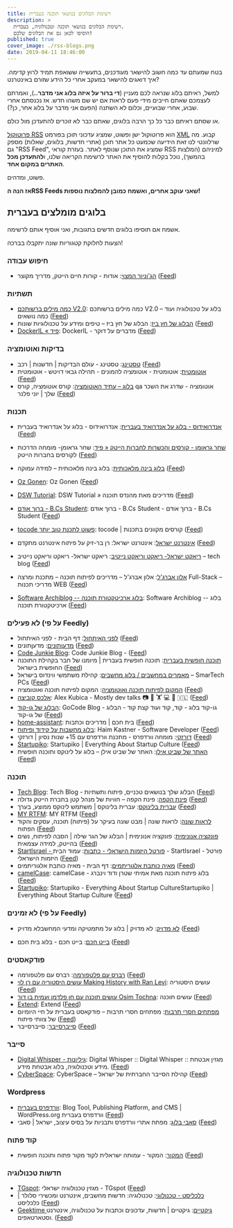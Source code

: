 ```yaml
---
title: רשימת הבלוגים בנושאי תוכנה בעברית
description: >
  רשימת הבלוגים בנושאי תוכנה וטכנולוגיה, בעברית.
  הוסיפו לכאן גם את הבלוגים שלכם!
published: true
cover_image: ./rss-blogs.png
date: 2019-04-11 18:46:00
---
```


בטח שמעתם עד כמה חשוב להישאר מעודכנים, בתעשייה ששואפת תמיד לרוץ קדימה. איך דואגים להישאר במעקב אחרי כל הידע שזורם באינטרנט?

למשל, ראיתם בלוג שנראה לכם מעניין (**די ברור על איזה בלוג אני מדבר..**), ואמרתם לעצמכם שאתם חייבים מידי פעם לראות אם יש שם משהו חדש. אז נכנסתם אחרי שבוע, אחרי שבועיים, וכלום לא השתנה (הפעם אני מדבר על בלוג אחר, כן?).

או שסתם ראיתם כבר כל כך הרבה בלוגים, שאתם כבר לא זוכרים להתעדכן מול כולם.

[פרוטוקול RSS](https://he.wikipedia.org/wiki/RSS) הוא פרוטוקול ישן ופשוט, שמציג עדכוני תוכן בפורמט [XML](###xml) קבוע. מה שרלוונטי לנו זאת הידיעה שכמעט כל אתר תוכן (אתרי חדשות, בלוגים, שאלות) מספק גם "RSS Feed", שמציג את התוכן שנוסף לאתר. בעזרת קוראי RSS למיניהם (המלצות בהמשך), נוכל בקלות להוסיף את האתר לרשימת הקריאה שלנו, ו**להתעדכן מכל האתרים במקום אחד**.

פשוט, ומדהים.

**אז הנה הRSS Feeds שאני עוקב אחרים, ואשמח כמובן להמלצות נוספות!**

## בלוגים מומלצים בעברית

אשמח אם תוסיפו בלוגים חדשים בתגובות, ואני אוסיף אותם לרשימה.

הצעות לחלוקת קטגוריות שונה יתקבלו בברכה!

### חיפוש עבודה

- [הג'וניור המצוי](https://www.hajunior.com): אודות - קורות חיים הייטק, מדריך מקוצר ([Feed](https://www.hajunior.com/feed/))

### תשתיות

- [כמה מילים ברשותכם V2.0](https://benhamo.org): כמה מילים ברשותכם V2.0 – בלוג על טכנולוגיה ועוד כמה נושאים ([Feed](http://benhamo.org/feed/))
- [הבלוג של חץ ביז](https://linvirtstor.net): הבלוג של חץ ביז – טיפים ומידע על טכנולוגיות שונות ([Feed](http://linvirtstor.net/feed/))
- [DockerIL « פיד‏](https://www.dockeril.net): DockerIL - מדברים על דוקר ([Feed](https://www.dockeril.net/feed/))

### בדיקות ואוטומציה

- [טסטינג](https://testthing.net): טסטינג - עולם הבדיקות | חדשנות | רכב ([Feed](https://testthing.net/feed/))
- [אוטומטית](https://www.tehila.co.il): אוטומטית - אוטומציה להמונים - תהילה גבאי דויטש - אוטומטית ([Feed](https://www.tehila.co.il/feed/))
- [בלוג – עתיד האוטומציה](https://atidcollege.co.il): קורס אוטומציה, קורס qa אוטומציה - שדרג את השכר שלך | יוני פלנר ([Feed](http://atidcollege.co.il/category/blog/feed/))

### תכנות

- [אנדרואידוס - בלוג על אנדרואיד בעברית](https://androidoss.now.sh/): אנדרואידוס - בלוג על אנדרואיד בעברית ([Feed](https://androidoss.now.sh/index.xml))
- [שחר גראומן - קורסים והכשרות לחברות הייטק « פיד‏](https://grauman.co.il): שחר גראומן- מומחה הדרכות לקורסים בחברות הייטק ([Feed](https://grauman.co.il/feed/))
- [בלוג בינה מלאכותית](https://www.ai-blog.co.il): בלוג בינה מלאכותית – למידה עמוקה ([Feed](https://ai-blog.co.il/feed/))
- [Oz Gonen](http://www.ozgonen.co.il/): Oz Gonen ([Feed](http://www.ozgonen.co.il/feed.xml))
- [DSW Tutorial](https://dswtutorial.com): DSW Tutorial » מדריכים מאת מהנדס תוכנה ([Feed](https://dswtutorial.com/feed/))
- [ברוך אודם - B.Cs Student](https://bscstudent.netlify.app): ברוך אודם - B.Cs Student - ברוך אודם - B.Cs Student ([Feed](https://bscstudent.netlify.app/feed.xml))

- [tocode פשוט לתכנת טוב יותר](https://www.tocode.co.il): tocode | קורסים מקוונים בתכנות ([Feed](https://www.tocode.co.il/feed.atom))
- [אינטרנט ישראל](https://internet-israel.com): אינטרנט ישראל: רן בר-זיק על פיתוח אינטרנט מתקדם ([Feed](http://www.internet-israel.com/feed/))
- [ריאקט ישראל- ריאקט וריאקט נייטיב](https://www.react-israel.co.il): ריאקט ישראל- ריאקט וריאקט נייטיב – tech blog ([Feed](https://www.react-israel.co.il/feed/))
- [אלון אברג'ל](https://alonabargel.com): אלון אברג'ל – מדריכים לפיתוח תוכנה – מתכנת ומרצה Full-Stack – מדריכי תכנות WEB ([Feed](https://alonabargel.com/feed/))
- [Software Archiblog -- בלוג ארכיטקטורת תוכנה](http://www.softwarearchiblog.com/): Software Archiblog -- בלוג ארכיטקטורת תוכנה ([Feed](http://www.softwarearchiblog.com/feeds/posts/default))

### לא פעילים (על פי Feedly)

- [לפני האיתחול](https://tech.b48.club/): דף הבית  - לפני האיתחול ([Feed](https://tech.b48.club/feed.xml))
- [מדעןתונים](https://madantunim.wordpress.com): מדעןתונים ([Feed](https://madantunim.wordpress.com/feed/))
- [Code Junkie Blog](http://codejunkie.blog): Code Junkie Blog - ([Feed](http://codejunkie.blog/feed/))
- [תוכנה חופשית בעברית](https://kaplanopensource.wordpress.com): תוכנה חופשית בעברית | מיומנו של חבר בקהילת התוכנה החופשית בישראל ([Feed](http://kaplanopensource.wordpress.com/feed/))
- [מאמרים במחשבים / בלוג מחשבים](https://smartech.co.il): קהילת משתמשי ווינדוס בישראל – SmarTech PCs ([Feed](http://smartech.co.il/?feed=rss2))
- [המקום לפיתוח תוכנה ואוטומציה](http://www.automatzia.com/): המקום לפיתוח תוכנה ואוטומציה ([Feed](http://www.automatzia.com/feeds/posts/default))
- [אלכס קוביצה](https://alexkubica.com): Alex Kubica - Mostly dev talks 📷 📖 🏋️ 💻 🦻 🇮🇱 ([Feed](https://alexkubica.com/he/feed/))
- [הבלוג של גו-קוד](https://blog.gocode.co.il): GoCode Blog - גו-קוד בלוג - קוד, קוד ועוד קצת קוד - הבלוג של גו-קוד ([Feed](https://blog.gocode.co.il/rss.xml))
- [home-assistant](https://www.home-assistant.co.il/articles): בית חכם | מדריכים וכתבות ([Feed](https://www.home-assistant.co.il/feed.xml))
- [בלוג מחשבות על קידוד ופיתוח](https://blog.castnet.club/): Haim Kastner - Software Developer ([Feed](https://blog.castnet.club/feed))
- [דורזקי](https://www.dorzki.co.il): מומחה וורדפרס - מתכנת וורדפרס עם 15+ שנות נסיון | דורזקי ([Feed](https://www.dorzki.co.il/feed/))
- [Startupiko](http://he-tech.startupiko.com): Startupiko | Everything About Startup Culture ([Feed](http://he-tech.startupiko.com/feed/))
- [האתר של שביט אילן](https://ilsh.duckdns.org): האתר של שביט אילן – בלוג על לינוקס ותוכנה חופשית ([Feed](https://ilsh.duckdns.org/?feed=rss2))

### תוכנה

- [Tech Blog](https://techblog.co.il): Tech Blog - הבלוג שלך בנושאים טכניים, פיתוח ותשתיות ([Feed](https://techblog.co.il/feed/))
- [פינת הקפה](https://pinatkafe.com): פינת הקפה – חוויות של מנהל קטן בחברת הייטק גדולה ([Feed](https://pinatkafe.com/feed/))
- [עברית בלינוקס](http://cucomania.mooo.com): עברית בלינוקס | משתמש לינוקס ממוצע, בערך ([Feed](http://cucomania.mooo.com/he/feed))
- [MY RTFM](http://myrtfm.blogspot.com/): MY RTFM ([Feed](http://myrtfm.blogspot.com/feeds/posts/default))
- [לראות שונה](https://idkn.wordpress.com): לראות שונה | מבט שונה בעיקר על (פיתוח) תוכנה, עסקים והקוד הפתוח ([Feed](http://idkn.wordpress.com/feed/))
- [פונקציה אנונימית](https://blog.hagarsh.com): פונקציה אנונימית | הבלוג של הגר שילה | הסבה לפיתוח, נשים בהייטק, למידה עצמאית ([Feed](http://blog.hagarsh.com/?feed=rss2))
- [StartIsrael - פורטל היזמות הישראלי - כתבות](http://www.startisrael.co.il/): עמוד הבית - StartIsrael - פורטל היזמות הישראלי ([Feed](http://www.startisrael.co.il/rss/article))
- [מאיה כותבת אלגוריתמים](https://algoritmim.co.il): דף הבית - מאיה כותבת אלגוריתמים ([Feed](https://mayareadsblog.wordpress.com/feed/))
- [camelCase](https://camelcase.blog): camelCase - בלוג פיתוח תוכנה מאת אמיתי שטרן ודוד וינברג ([Feed](https://camelcase.blog/feed/))
- [Startupiko](http://he.startupiko.com): Startupiko - Everything About Startup CultureStartupiko | Everything About Startup Culture ([Feed](http://startupiko.com/feed/))

### לא זמינים (על פי Feedly)


- [לא מדויק](https://gadial.net): לא מדויק | בלוג על מתמטיקה ומדעי המחשבלא מדויק ([Feed](http://www.gadial.net/?feed=rss2))


- [בייט חכם](https://smartbyte.blog): בייט חכם - בלוג בית חכם ([Feed](https://smartbyte.blog/feed/))

### פודקאסטים

- [רברס עם פלטפורמה](https://www.reversim.com/): רברס עם פלטפורמה ([Feed](http://feeds.feedburner.com/reversim))
- [עושים היסטוריה עם רן לוי Making History with Ran Levi](https://www.spreaker.com/show/osim-historia-with-ran-levi): עושים היסטוריה ([Feed](http://www.ranlevi.com/feed/podcast/))
- [עושים תוכנה עם חן פלדמן ועמית בן דור Osim Tochna](https://www.spreaker.com/show/osim-tochna): עושים תוכנה ([Feed](https://www.ranlevi.com/feed/osim_software_feed/))
- [Extend](http://extend.libsyn.com/podcast): Extend ([Feed](http://extend.libsyn.com/rss))
- [מפתחים חסרי תרבות](http://notarbut.co/): מפתחים חסרי תרבות – פודקאסט בעברית על חיי היומיום של צוותי פיתוח ([Feed](http://notarbut.co/feed/podcast))
- [סייברסייבר](https://podcasti.co/minisites/cyber/): סייברסייבר ([Feed](https://podcasti.co/minisites/cyber/feed.xml))

### סייבר

- [Digital Whisper - גיליונות](http://www.digitalwhisper.co.il/): Digital Whisper :: Digital Whisper :: מגזין אבטחת מידע וטכנולוגיה, בלוג אבטחת מידע. ([Feed](http://feeds.feedburner.com/DigitalWhisper))
- [CyberSpace](https://cyber-space.co.il): CyberSpace – קהילת הסייבר החברתית של ישראל ([Feed](https://cyber-space.co.il/feed/))

### Wordpress

- [וורדפרס בעברית](https://he.wordpress.org): Blog Tool, Publishing Platform, and CMS | WordPress.org וורדפרס בעברית ([Feed](https://he.wordpress.org/feed/))
- [סאבי בלוג](https://savvy.co.il): מפתח אתרי וורדפרס ותבניות על בסיס עיצוב, ישראל | סאבי ([Feed](http://he.savvy.co.il/blog/feed/))

### קוד פתוח

- [המקור](https://www.hamakor.org.il): המקור - עמותה ישראלית לקוד מקור פתוח ותוכנה חופשית ([Feed](https://www.hamakor.org.il/feed/))

### חדשות טכנולוגיה

- [TGspot](https://www.tgspot.co.il): מגזין טכנולוגיה ישראלי - TGspot ([Feed](http://feeds.feedburner.com/TheGadgetSpot))
- [כלכליסט - טכנולוגי](https://www.calcalist.co.il/internet/home/0,7340,L-4,00.html): טכנולוגיה: חדשות מחשבים, אינטרנט ומכשירי סלולר | כלכליסט ([Feed](http://www.calcalist.co.il/GeneralRSS/0,16335,L-4,00.xml))
- [Geektime גיקטיים](https://www.geektime.co.il): גיקטיים | חדשות, עדכונים וכתבות על טכנולוגיה, אינטרנט וסטארטאפים. ([Feed](http://feeds.feedburner.com/newsgeekfeed))


